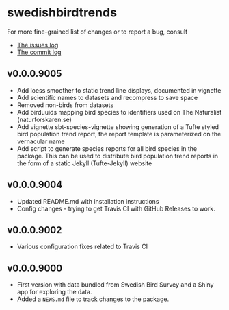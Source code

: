 # swedishbirdtrends


For more fine-grained list of changes or to report a bug, consult 

* [The issues log](https://github.com/mskyttner/swedishbirdtrends/issues)
* [The commit log](https://github.com/mskyttner/swedishbirdtrends/master)

## v0.0.0.9005

* Add loess smoother to static trend line displays, documented in vignette
* Add scientific names to datasets and recompress to save space
* Removed non-birds from datasets
* Add birduuids mapping bird species to identifiers used on The Naturalist (naturforskaren.se)
* Add vignette sbt-species-vignette showing generation of a Tufte styled bird population trend report, the report template is parameterized on the vernacular name
* Add script to generate species reports for all bird species in the package. This can be used to distribute bird population trend reports in the form of a static Jekyll (Tufte-Jekyll) website

## v0.0.0.9004

* Updated README.md with installation instructions
* Config changes - trying to get Travis CI with GitHub Releases to work. 

## v0.0.0.9002

* Various configuration fixes related to Travis CI

## v0.0.0.9000

* First version with data bundled from Swedish Bird Survey and a Shiny app for exploring the data.
* Added a `NEWS.md` file to track changes to the package.